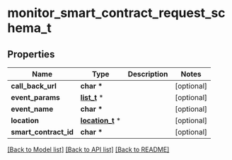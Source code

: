 # monitor_smart_contract_request_schema_t

## Properties
Name | Type | Description | Notes
------------ | ------------- | ------------- | -------------
**call_back_url** | **char \*** |  | [optional] 
**event_params** | [**list_t**](monitor_smart_contract_event_param.md) \* |  | [optional] 
**event_name** | **char \*** |  | [optional] 
**location** | [**location_t**](location.md) \* |  | [optional] 
**smart_contract_id** | **char \*** |  | [optional] 

[[Back to Model list]](../README.md#documentation-for-models) [[Back to API list]](../README.md#documentation-for-api-endpoints) [[Back to README]](../README.md)



